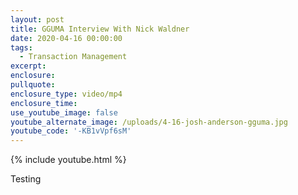```yaml
---
layout: post
title: GGUMA Interview With Nick Waldner
date: 2020-04-16 00:00:00
tags:
  - Transaction Management
excerpt:
enclosure:
pullquote:
enclosure_type: video/mp4
enclosure_time:
use_youtube_image: false
youtube_alternate_image: /uploads/4-16-josh-anderson-gguma.jpg
youtube_code: '-KB1vVpf6sM'
---
```


{% include youtube.html %}

Testing